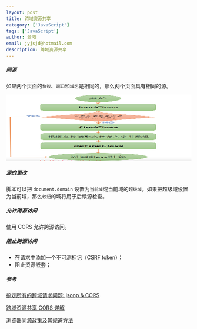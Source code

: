 ```yaml
---
layout: post
title: 跨域资源共享
category: ['JavaScript']
tags: ['JavaScript']
author: 景阳
email: jyjsjd@hotmail.com
description: 跨域资源共享
---
```


##### 同源
如果两个页面的`协议`、`端口`和`域名`是相同的，那么两个页面具有相同的源。

<img src="/assets/img/loadclass.png" width="800" height="180"/>

##### 源的更改
脚本可以把 `document.domain` 设置为`当前域`或当前域的`超级域`。如果把超级域设置为当前域，那么`较短`的域将用于后续源检查。

##### 允许跨源访问
使用 CORS 允许跨源访问。

##### 阻止跨源访问
* 在请求中添加一个不可测标记（CSRF token）；
* 阻止资源嵌套；

##### 参考
[搞定所有的跨域请求问题: jsonp & CORS](https://javadoop.com/post/cross-domain)

[跨域资源共享 CORS 详解](http://www.ruanyifeng.com/blog/2016/04/cors.html)

[浏览器同源政策及其规避方法](http://www.ruanyifeng.com/blog/2016/04/same-origin-policy.html)
